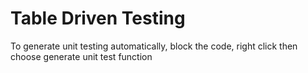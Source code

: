 # Table Driven Testing

To generate unit testing automatically, block the code, right click then choose generate unit test function

